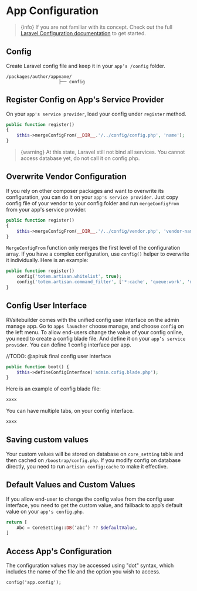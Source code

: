 # App Configuration

> {info} If you are not familiar with its concept. Check out the full [Laravel Configuration documentation](https://laravel.com/docs/master/configuration) to get started. 


## Config 

Create Laravel config file and keep it in your `app’s /config` folder. 
```
/packages/author/appname/
                    ├── config
```

## Register Config on App's Service Provider

On your `app's service provider`, load your config under `register` method. 

```php
public function register()
{
    $this->mergeConfigFrom(__DIR__.'/../config/config.php', 'name'); 
}
```
> {warning} At this state, Laravel still not bind all services. You cannot access database yet, do not call it on config.php.


## Overwrite Vendor Configuration

If you rely on other composer packages and want to overwrite its configuration, you can do it on your `app's service provider`. Just copy config file of your vendor to your config folder and run `mergeConfigFrom` from your app's service provider.

```php
public function register()
{
    $this->mergeConfigFrom(__DIR__.'/../config/vendor.php', 'vendor-name');
}
```

`MergeConfigFrom` function only merges the first level of the configuration array. If you have a complex configuration, use `config()` helper to overwrite it individually. Here is an example:

```php
public function register()
    config('totem.artisan.whitelist', true);
    config('totem.artisan.command_filter', ['*:cache', 'queue:work', 'medialibrary:*']);
}
```


## Config User Interface 

RVsitebuilder comes with the unified config user interface on the admin manage app. Go to `apps launcher` choose manage, and choose `config` on the left menu. To allow end-users change the value of your config online, you need to create a config blade file. And define it on your `app’s service provider`. You can define 1 config interface per app.  

//TODO: @apiruk final config user interface 

```php
public function boot() { 
    $this->defineConfigInterface('admin.cofig.blade.php');
}
```

Here is an example of config blade file:
```php
xxxx
```

You can have multiple tabs, on your config interface.
```php
xxxx
```



## Saving custom values 

Your custom values will be stored on database on `core_setting` table and then cached on `/boostrap/config.php`. If you modify config on database directly, you need to run `artisan config:cache` to make it effective. 



## Default Values and Custom Values 

If you allow end-user to change the config value from the config user interface, you need to get the custom value, and fallback to app’s default value on your `app's config.php`.

```php
return [
    Abc = CoreSetting::DB(‘abc’) ?? $defaultValue, 
]
```

 
## Access App's Configuration

The configuration values may be accessed using "dot" syntax, which includes the name of the file and the option you wish to access. 

```
config('app.config');
```


